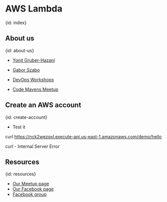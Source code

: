 # AWS Lambda
{id: index}

## About us
{id: about-us}

* [Yonit Gruber-Hazani](https://www.linkedin.com/in/yonitgruber/)
* [Gabor Szabo](https://www.linkedin.com/in/szabgab/)

* [DevOps Workshops](http://devops-workshops.code-maven.com/)
* [Code Mavens Meetup](https://www.meetup.com/Code-Mavens/)


## Create an AWS account
{id: create-account}

[](hello_world.py)

* Test it

[](hello_world_json.py)


curl https://nck2wezqxl.execute-api.us-east-1.amazonaws.com/demo/hello

curl - Internal Server Error

[](hello_world_json_public.py)

[](echo.py)


## Resources
{id: resources}

* [Our Meetup page](https://www.meetup.com/Code-Mavens/)
* [Our Facebook page](https://www.facebook.com/Devops.Workshops)
* [Facebook group](https://www.facebook.com/groups/188753948553382/)



